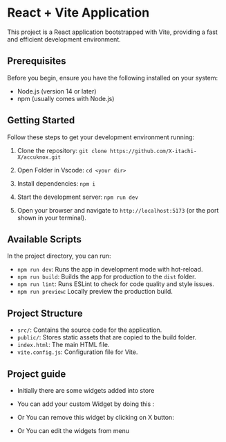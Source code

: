 # React + Vite Application

This project is a React application bootstrapped with Vite, providing a fast and efficient development environment.

## Prerequisites

Before you begin, ensure you have the following installed on your system:
- Node.js (version 14 or later)
- npm (usually comes with Node.js)

## Getting Started

Follow these steps to get your development environment running:

1. Clone the repository:  `git clone https://github.com/X-itachi-X/accuknox.git`

2. Open Folder in Vscode: `cd <your dir>`

3. Install dependencies: `npm i`

4. Start the development server: `npm run dev`

5. Open your browser and navigate to `http://localhost:5173` (or the port shown in your terminal).

## Available Scripts

In the project directory, you can run:

- `npm run dev`: Runs the app in development mode with hot-reload.
- `npm run build`: Builds the app for production to the `dist` folder.
- `npm run lint`: Runs ESLint to check for code quality and style issues.
- `npm run preview`: Locally preview the production build.

## Project Structure

- `src/`: Contains the source code for the application.
- `public/`: Stores static assets that are copied to the build folder.
- `index.html`: The main HTML file.
- `vite.config.js`: Configuration file for Vite.

## Project guide

- Initially there are some widgets added into store
- You can add your custom Widget by doing this :
[](https://github.com/user-attachments/assets/78d3f0af-944c-49d7-ad3f-f4c8290eb4d7)

- Or You can remove this widget by clicking on X button:
[](https://github.com/user-attachments/assets/2ecadc0a-4051-4deb-93a3-47d8489b763a)

- Or You can edit the widgets from menu 
[](https://github.com/user-attachments/assets/460d5c01-e396-4f16-8862-662a74d776a3)



  


